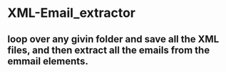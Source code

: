 # XML-Email_extractor
## loop over any givin folder and save all the XML files, and then extract all the emails from the emmail elements.